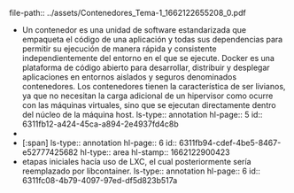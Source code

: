 file-path:: ../assets/Contenedores_Tema-1_1662122655208_0.pdf

- Un contenedor es una unidad de software estandarizada que empaqueta el código de una aplicación y todas sus dependencias para permitir su ejecución de manera rápida y consistente independientemente del entorno en el que se ejecute. Docker es una plataforma de código abierto para desarrollar, distribuir y desplegar aplicaciones en entornos aislados y seguros denominados contenedores. Los contenedores tienen la característica de ser livianos, ya que no necesitan la carga adicional de un hipervisor como ocurre con las máquinas virtuales, sino que se ejecutan directamente dentro del núcleo de la máquina host.
  ls-type:: annotation
  hl-page:: 5
  id:: 6311fb12-a424-45ca-a894-2e4937fd4c8b
-
- [:span]
  ls-type:: annotation
  hl-page:: 6
  id:: 6311fb94-cdef-4be5-8467-e52777425682
  hl-type:: area
  hl-stamp:: 1662122900423
- etapas iniciales hacía uso de LXC, el cual posteriormente sería reemplazado por libcontainer.
  ls-type:: annotation
  hl-page:: 6
  id:: 6311fc08-4b79-4097-97ed-df5d823b517a